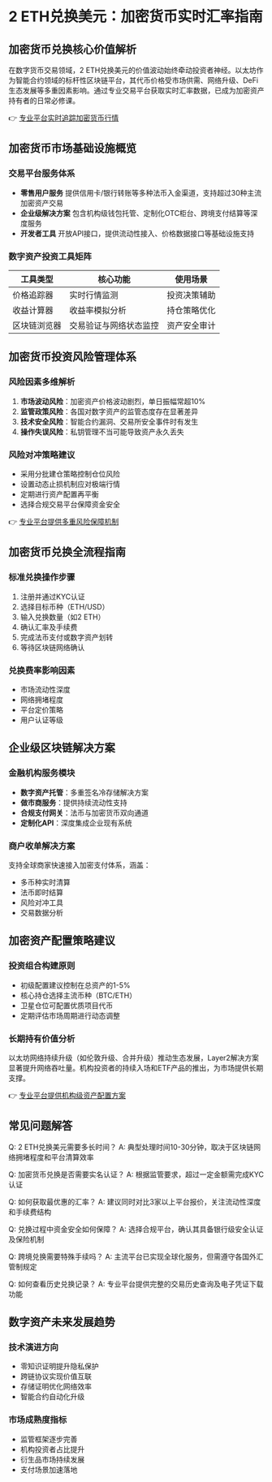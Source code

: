 # 2 ETH兑换美元：加密货币实时汇率指南

## 加密货币兑换核心价值解析
在数字货币交易领域，2 ETH兑换美元的价值波动始终牵动投资者神经。以太坊作为智能合约领域的标杆性区块链平台，其代币价格受市场供需、网络升级、DeFi生态发展等多重因素影响。通过专业交易平台获取实时汇率数据，已成为加密资产持有者的日常必修课。

👉 [专业平台实时追踪加密货币行情](https://bit.ly/okx_welcome)

## 加密货币市场基础设施概览

### 交易平台服务体系
- **零售用户服务**
  提供信用卡/银行转账等多种法币入金渠道，支持超过30种主流加密资产交易
- **企业级解决方案**
  包含机构级钱包托管、定制化OTC柜台、跨境支付结算等深度服务
- **开发者工具**
  开放API接口，提供流动性接入、价格数据接口等基础设施支持

### 数字资产投资工具矩阵
| 工具类型       | 核心功能                     | 使用场景                  |
|----------------|------------------------------|---------------------------|
| 价格追踪器     | 实时行情监测                 | 投资决策辅助              |
| 收益计算器     | 收益率模拟分析               | 持仓策略优化              |
| 区块链浏览器   | 交易验证与网络状态监控       | 资产安全审计              |

## 加密货币投资风险管理体系

### 风险因素多维解析
1. **市场波动风险**：加密资产价格波动剧烈，单日振幅常超10%
2. **监管政策风险**：各国对数字资产的监管态度存在显著差异
3. **技术安全风险**：智能合约漏洞、交易所安全事件时有发生
4. **操作失误风险**：私钥管理不当可能导致资产永久丢失

### 风险对冲策略建议
- 采用分批建仓策略控制仓位风险
- 设置动态止损机制应对极端行情
- 定期进行资产配置再平衡
- 选择合规交易平台保障资金安全

👉 [专业平台提供多重风险保障机制](https://bit.ly/okx_welcome)

## 加密货币兑换全流程指南

### 标准兑换操作步骤
1. 注册并通过KYC认证
2. 选择目标币种（ETH/USD）
3. 输入兑换数量（如2 ETH）
4. 确认汇率及手续费
5. 完成法币支付或数字资产划转
6. 等待区块链网络确认

### 兑换费率影响因素
- 市场流动性深度
- 网络拥堵程度
- 平台定价策略
- 用户认证等级

## 企业级区块链解决方案

### 金融机构服务模块
- **数字资产托管**：多重签名冷存储解决方案
- **做市商服务**：提供持续流动性支持
- **合规支付网关**：法币与加密货币双向通道
- **定制化API**：深度集成企业现有系统

### 商户收单解决方案
支持全球商家快速接入加密支付体系，涵盖：
- 多币种实时清算
- 法币即时结算
- 风险对冲工具
- 交易数据分析

## 加密资产配置策略建议

### 投资组合构建原则
- 初级配置建议控制在总资产的1-5%
- 核心持仓选择主流币种（BTC/ETH）
- 卫星仓位可配置优质项目代币
- 定期评估市场周期进行动态调整

### 长期持有价值分析
以太坊网络持续升级（如伦敦升级、合并升级）推动生态发展，Layer2解决方案显著提升网络吞吐量。机构投资者的持续入场和ETF产品的推出，为市场提供长期支撑。

👉 [专业平台提供机构级资产配置方案](https://bit.ly/okx_welcome)

## 常见问题解答

Q: 2 ETH兑换美元需要多长时间？
A: 典型处理时间10-30分钟，取决于区块链网络拥堵程度和平台清算效率

Q: 加密货币兑换是否需要实名认证？
A: 根据监管要求，超过一定金额需完成KYC认证

Q: 如何获取最优惠的汇率？
A: 建议同时对比3家以上平台报价，关注流动性深度和手续费结构

Q: 兑换过程中资金安全如何保障？
A: 选择合规平台，确认其具备银行级安全认证及保险机制

Q: 跨境兑换需要特殊手续吗？
A: 主流平台已实现全球化服务，但需遵守各国外汇管制规定

Q: 如何查看历史兑换记录？
A: 专业平台提供完整的交易历史查询及电子凭证下载功能

## 数字资产未来发展趋势

### 技术演进方向
- 零知识证明提升隐私保护
- 跨链协议实现价值互联
- 存储证明优化网络效率
- 智能合约自动化升级

### 市场成熟度指标
- 监管框架逐步完善
- 机构投资者占比提升
- 衍生品市场持续发展
- 支付场景加速落地
